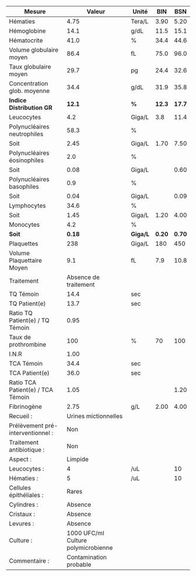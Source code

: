 |              Mesure             |               Valeur              |   Unité  |   BIN  |   BSN  |
|---------------------------------|-----------------------------------|----------|--------|--------|
|             Hématies            |                4.75               |  Tera/L  |  3.90  |  5.20  |
|           Hémoglobine           |                14.1               |   g/dL   |  11.5  |  15.1  |
|           Hématocrite           |                41.0               |     %    |  34.4  |  44.6  |
|     Volume globulaire moyen     |                86.4               |    fL    |  75.0  |  96.0  |
|      Taux globulaire moyen      |                29.7               |    pg    |  24.4  |  32.6  |
|   Concentration glob. moyenne   |                34.4               |   g/dL   |  31.9  |  35.8  |
|    **Indice Distribution GR**   |              **12.1**             |   **%**  |**12.3**|**17.7**|
|            Leucocytes           |                4.2                |  Giga/L  |   3.8  |  11.4  |
|   Polynucléaires neutrophiles   |                58.3               |     %    |        |        |
|               Soit              |                2.45               |  Giga/L  |  1.70  |  7.50  |
|   Polynucléaires éosinophiles   |                2.0                |     %    |        |        |
|               Soit              |                0.08               |  Giga/L  |        |  0.60  |
|    Polynucléaires basophiles    |                0.9                |     %    |        |        |
|               Soit              |                0.04               |  Giga/L  |        |  0.09  |
|           Lymphocytes           |                34.6               |     %    |        |        |
|               Soit              |                1.45               |  Giga/L  |  1.20  |  4.00  |
|            Monocytes            |                4.2                |     %    |        |        |
|             **Soit**            |              **0.18**             |**Giga/L**|**0.20**|**0.70**|
|            Plaquettes           |                238                |  Giga/L  |   180  |   450  |
|    Volume Plaquettaire Moyen    |                9.1                |    fL    |   7.9  |  10.8  |
|            Traitement           |       Absence de traitement       |          |        |        |
|            TQ Témoin            |                14.4               |    sec   |        |        |
|          TQ Patient(e)          |                13.7               |    sec   |        |        |
| Ratio TQ Patient(e) / TQ Témoin |                0.95               |          |        |        |
|       Taux de prothrombine      |                100                |     %    |   70   |   100  |
|              I.N.R              |                1.00               |          |        |        |
|            TCA Témoin           |                34.4               |    sec   |        |        |
|          TCA Patient(e)         |                36.0               |    sec   |        |        |
|Ratio TCA Patient(e) / TCA Témoin|                1.05               |          |        |  1.20  |
|           Fibrinogène           |                2.75               |    g/L   |  2.00  |  4.00  |
|            Recueil :            |        Urines mictionnelles       |          |        |        |
|Prélèvement pré-interventionnel :|                Non                |          |        |        |
|    Traitement antibiotique :    |                Non                |          |        |        |
|             Aspect :            |              Limpide              |          |        |        |
|           Leucocytes :          |                 4                 |    /uL   |        |   10   |
|            Hématies :           |                 5                 |    /uL   |        |   10   |
|     Cellules épithéliales :     |           Rares                   |          |        |        |
|           Cylindres :           |              Absence              |          |        |        |
|            Cristaux :           |              Absence              |          |        |        |
|            Levures :            |              Absence              |          |        |        |
|            Culture :            |1000 UFC/ml Culture polymicrobienne|          |        |        |
|          Commentaire :          |       Contamination probable      |          |        |        |